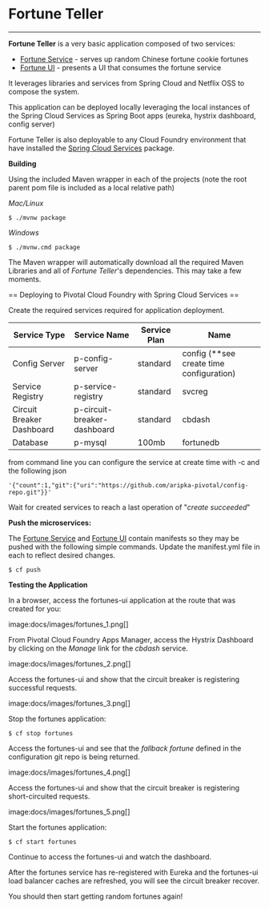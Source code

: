 # Fortune Teller
---

**Fortune Teller**  is a very basic application composed of two services:

+ [Fortune Service](/fortune-teller-fortune-service) - serves up random Chinese fortune cookie fortunes
+ [Fortune UI](/fortune-teller-ui) - presents a UI that consumes the fortune service

It leverages libraries and services from Spring Cloud and Netflix OSS to compose the system.

This application can be deployed locally leveraging the local instances of the Spring Cloud Services as Spring Boot apps (eureka, hystrix dashboard, config server)

Fortune Teller is also deployable to any Cloud Foundry environment that have installed the [Spring Cloud Services](https://network.pivotal.io/products/p-spring-cloud-services) package.

**Building**

Using the included Maven wrapper in each of the projects (note the root parent pom file is included as a local relative path)

_Mac/Linux_
```
$ ./mvnw package  
```
_Windows_
```
$ ./mvnw.cmd package  
```
The Maven wrapper will automatically download all the required Maven Libraries and all of _Fortune Teller_'s dependencies. This may take a few moments.


== Deploying to Pivotal Cloud Foundry with Spring Cloud Services ==

Create the required services required for application deployment.

Service Type | Service Name | Service Plan | Name
----- | ----- | ----- | -----
Config Server | p-config-server | standard | config (**see create time configuration)
Service Registry | p-service-registry | standard | svcreg
Circuit Breaker Dashboard | p-circuit-breaker-dashboard | standard | cbdash
Database | p-mysql | 100mb | fortunedb 

from command line you can configure the service at create time with -c and the following json

```
'{"count":1,"git":{"uri":"https://github.com/aripka-pivotal/config-repo.git"}}'
```

Wait for created services to reach a last operation of "_create succeeded_" 

**Push the microservices:**

The [Fortune Service](/fortune-teller-fortune-service) and [Fortune UI](/fortune-teller-ui) contain manifests so they may be pushed with the following simple commands.  Update the manifest.yml file in each to reflect desired changes.

```
$ cf push 
```
**Testing the Application**

In a browser, access the fortunes-ui application at the route that was created for you:

image:docs/images/fortunes_1.png[]


From Pivotal Cloud Foundry Apps Manager, access the Hystrix Dashboard by clicking on the *Manage* link for the *cbdash* service.

image:docs/images/fortunes_2.png[]

Access the fortunes-ui and show that the circuit breaker is registering successful requests.

image:docs/images/fortunes_3.png[]

Stop the fortunes application:

```
$ cf stop fortunes
```

Access the fortunes-ui and see that the _fallback fortune_ defined in the configuration git repo is being returned.

image:docs/images/fortunes_4.png[]

Access the fortunes-ui and show that the circuit breaker is registering short-circuited requests.

image:docs/images/fortunes_5.png[]

Start the fortunes application:

```
$ cf start fortunes
```

Continue to access the fortunes-ui and watch the dashboard.

After the fortunes service has re-registered with Eureka and the fortunes-ui load balancer caches are refreshed, you will see the circuit breaker recover.

You should then start getting random fortunes again!
